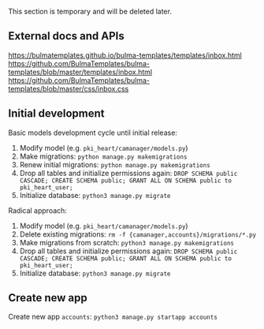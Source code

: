 This section is temporary and will be deleted later.

## External docs and APIs

https://bulmatemplates.github.io/bulma-templates/templates/inbox.html
https://github.com/BulmaTemplates/bulma-templates/blob/master/templates/inbox.html
https://github.com/BulmaTemplates/bulma-templates/blob/master/css/inbox.css

## Initial development

Basic models development cycle until initial release:

  1. Modify model (e.g. `pki_heart/camanager/models.py`)
  2. Make migrations: `python manage.py makemigrations`
  3. Renew initial migrations: `python manage.py makemigrations`
  4. Drop all tables and initialize permissions again:
      `DROP SCHEMA public CASCADE; CREATE SCHEMA public; GRANT ALL ON SCHEMA public to pki_heart_user;`
  6. Initialize database: `python3 manage.py migrate`

Radical approach:

  1. Modify model (e.g. `pki_heart/camanager/models.py`)
  2. Delete existing migrations: `rm -f {camanager,accounts}/migrations/*.py`
  3. Make migrations from scratch: `python3 manage.py makemigrations`
  4. Drop all tables and initialize permissions again:
      `DROP SCHEMA public CASCADE; CREATE SCHEMA public; GRANT ALL ON SCHEMA public to pki_heart_user;`
  6. Initialize database: `python3 manage.py migrate`

## Create new app

Create new app `accounts`: `python3 manage.py startapp accounts`
